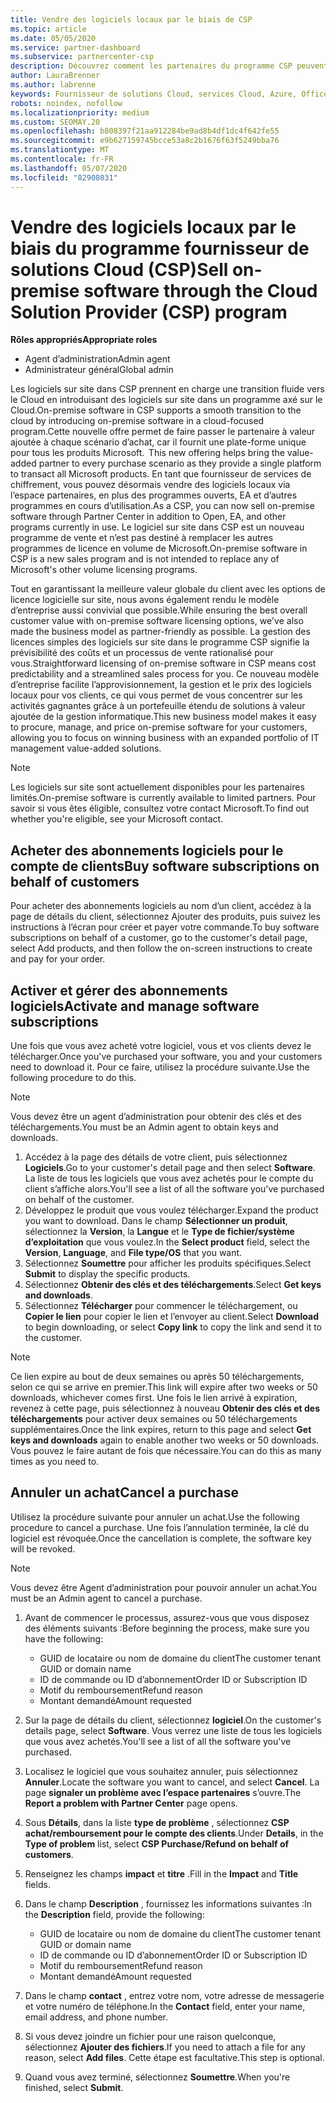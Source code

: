 ```yaml
---
title: Vendre des logiciels locaux par le biais de CSP
ms.topic: article
ms.date: 05/05/2020
ms.service: partner-dashboard
ms.subservice: partnercenter-csp
description: Découvrez comment les partenaires du programme CSP peuvent acheter, gérer, vendre et annuler des abonnements logiciels locaux pour le compte de clients dans l’espace partenaires.
author: LauraBrenner
ms.author: labrenne
keywords: Fournisseur de solutions Cloud, services Cloud, Azure, Office 365, Dynamics, partenaire fournisseur de solutions Cloud, vente par fournisseur de solutions Cloud, partenaire direct, partenaire fournisseur de solutions Cloud direct, revendeur fournisseur de solutions Cloud indirect, fournisseur de solutions Cloud direct, fournisseur de solutions Cloud indirect, modèle direct, modèle indirect, revendeur indirect, fournisseur indirect, fournisseur, distributeur, programme fournisseur de solutions cloud
robots: noindex, nofollow
ms.localizationpriority: medium
ms.custom: SEOMAY.20
ms.openlocfilehash: b808397f21aa912284be9ad8b4df1dc4f642fe55
ms.sourcegitcommit: e9b627159745bcce53a8c2b1676f63f5249bba76
ms.translationtype: MT
ms.contentlocale: fr-FR
ms.lasthandoff: 05/07/2020
ms.locfileid: "82908031"
---
```

# <a name="sell-on-premise-software-through-the-cloud-solution-provider-csp-program"></a><span data-ttu-id="fced0-104">Vendre des logiciels locaux par le biais du programme fournisseur de solutions Cloud (CSP)</span><span class="sxs-lookup"><span data-stu-id="fced0-104">Sell on-premise software through the Cloud Solution Provider (CSP) program</span></span>

<span data-ttu-id="fced0-105">**Rôles appropriés**</span><span class="sxs-lookup"><span data-stu-id="fced0-105">**Appropriate roles**</span></span>

- <span data-ttu-id="fced0-106">Agent d’administration</span><span class="sxs-lookup"><span data-stu-id="fced0-106">Admin agent</span></span>
- <span data-ttu-id="fced0-107">Administrateur général</span><span class="sxs-lookup"><span data-stu-id="fced0-107">Global admin</span></span>

<span data-ttu-id="fced0-108">Les logiciels sur site dans CSP prennent en charge une transition fluide vers le Cloud en introduisant des logiciels sur site dans un programme axé sur le Cloud.</span><span class="sxs-lookup"><span data-stu-id="fced0-108">On-premise software in CSP supports a smooth transition to the cloud by introducing on-premise software in a cloud-focused program.</span></span><span data-ttu-id="fced0-109">Cette nouvelle offre permet de faire passer le partenaire à valeur ajoutée à chaque scénario d’achat, car il fournit une plate-forme unique pour tous les produits Microsoft.</span><span class="sxs-lookup"><span data-stu-id="fced0-109">  This new offering helps bring the value-added partner to every purchase scenario as they provide a single platform to transact all Microsoft products.</span></span> <span data-ttu-id="fced0-110">En tant que fournisseur de services de chiffrement, vous pouvez désormais vendre des logiciels locaux via l’espace partenaires, en plus des programmes ouverts, EA et d’autres programmes en cours d’utilisation.</span><span class="sxs-lookup"><span data-stu-id="fced0-110">As a CSP, you can now sell on-premise software through Partner Center in addition to Open, EA, and other programs currently in use.</span></span> <span data-ttu-id="fced0-111">Le logiciel sur site dans CSP est un nouveau programme de vente et n’est pas destiné à remplacer les autres programmes de licence en volume de Microsoft.</span><span class="sxs-lookup"><span data-stu-id="fced0-111">On-premise software in CSP is a new sales program and is not intended to replace any of Microsoft's other volume licensing programs.</span></span> 
 
<span data-ttu-id="fced0-112">Tout en garantissant la meilleure valeur globale du client avec les options de licence logicielle sur site, nous avons également rendu le modèle d’entreprise aussi convivial que possible.</span><span class="sxs-lookup"><span data-stu-id="fced0-112">While ensuring the best overall customer value with on-premise software licensing options, we've also made the business model as partner-friendly as possible.</span></span> <span data-ttu-id="fced0-113">La gestion des licences simples des logiciels sur site dans le programme CSP signifie la prévisibilité des coûts et un processus de vente rationalisé pour vous.</span><span class="sxs-lookup"><span data-stu-id="fced0-113">Straightforward licensing of on-premise software in CSP means cost predictability and a streamlined sales process for you.</span></span> <span data-ttu-id="fced0-114">Ce nouveau modèle d’entreprise facilite l’approvisionnement, la gestion et le prix des logiciels locaux pour vos clients, ce qui vous permet de vous concentrer sur les activités gagnantes grâce à un portefeuille étendu de solutions à valeur ajoutée de la gestion informatique.</span><span class="sxs-lookup"><span data-stu-id="fced0-114">This new business model makes it easy to procure, manage, and price on-premise software for your customers, allowing you to focus on winning business with an expanded portfolio of IT management value-added solutions.</span></span> 

>[!NOTE]
><span data-ttu-id="fced0-115">Les logiciels sur site sont actuellement disponibles pour les partenaires limités.</span><span class="sxs-lookup"><span data-stu-id="fced0-115">On-premise software is currently available to limited partners.</span></span> <span data-ttu-id="fced0-116">Pour savoir si vous êtes éligible, consultez votre contact Microsoft.</span><span class="sxs-lookup"><span data-stu-id="fced0-116">To find out whether you're eligible, see your Microsoft contact.</span></span> 


## <a name="buy-software-subscriptions-on-behalf-of-customers"></a><span data-ttu-id="fced0-117">Acheter des abonnements logiciels pour le compte de clients</span><span class="sxs-lookup"><span data-stu-id="fced0-117">Buy software subscriptions on behalf of customers</span></span>

<span data-ttu-id="fced0-118">Pour acheter des abonnements logiciels au nom d’un client, accédez à la page de détails du client, sélectionnez Ajouter des produits, puis suivez les instructions à l’écran pour créer et payer votre commande.</span><span class="sxs-lookup"><span data-stu-id="fced0-118">To buy software subscriptions on behalf of a customer, go to the customer's detail page, select Add products, and then follow the on-screen instructions to create and pay for your order.</span></span>

## <a name="activate-and-manage-software-subscriptions"></a><span data-ttu-id="fced0-119">Activer et gérer des abonnements logiciels</span><span class="sxs-lookup"><span data-stu-id="fced0-119">Activate and manage software subscriptions</span></span>

<span data-ttu-id="fced0-120">Une fois que vous avez acheté votre logiciel, vous et vos clients devez le télécharger.</span><span class="sxs-lookup"><span data-stu-id="fced0-120">Once you've purchased your software, you and your customers need to download it.</span></span> <span data-ttu-id="fced0-121">Pour ce faire, utilisez la procédure suivante.</span><span class="sxs-lookup"><span data-stu-id="fced0-121">Use the following procedure to do this.</span></span> 

>[!NOTE]
><span data-ttu-id="fced0-122">Vous devez être un agent d’administration pour obtenir des clés et des téléchargements.</span><span class="sxs-lookup"><span data-stu-id="fced0-122">You must be an Admin agent to obtain keys and downloads.</span></span> 

1. <span data-ttu-id="fced0-123">Accédez à la page des détails de votre client, puis sélectionnez **Logiciels**.</span><span class="sxs-lookup"><span data-stu-id="fced0-123">Go to your customer's detail page and then select **Software**.</span></span> <span data-ttu-id="fced0-124">La liste de tous les logiciels que vous avez achetés pour le compte du client s’affiche alors.</span><span class="sxs-lookup"><span data-stu-id="fced0-124">You'll see a list of all the software you've purchased on behalf of the customer.</span></span> 
2.  <span data-ttu-id="fced0-125">Développez le produit que vous voulez télécharger.</span><span class="sxs-lookup"><span data-stu-id="fced0-125">Expand the product you want to download.</span></span> <span data-ttu-id="fced0-126">Dans le champ **Sélectionner un produit**, sélectionnez la **Version**, la **Langue** et le **Type de fichier/système d’exploitation** que vous voulez.</span><span class="sxs-lookup"><span data-stu-id="fced0-126">In the **Select product** field, select the **Version**, **Language**, and **File type/OS** that you want.</span></span> 
3.  <span data-ttu-id="fced0-127">Sélectionnez **Soumettre** pour afficher les produits spécifiques.</span><span class="sxs-lookup"><span data-stu-id="fced0-127">Select **Submit** to display the specific products.</span></span> 
4.  <span data-ttu-id="fced0-128">Sélectionnez **Obtenir des clés et des téléchargements**.</span><span class="sxs-lookup"><span data-stu-id="fced0-128">Select **Get keys and downloads**.</span></span> 
5.  <span data-ttu-id="fced0-129">Sélectionnez **Télécharger** pour commencer le téléchargement, ou **Copier le lien** pour copier le lien et l’envoyer au client.</span><span class="sxs-lookup"><span data-stu-id="fced0-129">Select **Download** to begin downloading, or select **Copy link** to copy the link and send it to the customer.</span></span> 

>[!NOTE]
><span data-ttu-id="fced0-130">Ce lien expire au bout de deux semaines ou après 50 téléchargements, selon ce qui se arrive en premier.</span><span class="sxs-lookup"><span data-stu-id="fced0-130">This link will expire after two weeks or 50 downloads, whichever comes first.</span></span> <span data-ttu-id="fced0-131">Une fois le lien arrivé à expiration, revenez à cette page, puis sélectionnez à nouveau **Obtenir des clés et des téléchargements** pour activer deux semaines ou 50 téléchargements supplémentaires.</span><span class="sxs-lookup"><span data-stu-id="fced0-131">Once the link expires, return to this page and select **Get keys and downloads** again to enable another two weeks or 50 downloads.</span></span> <span data-ttu-id="fced0-132">Vous pouvez le faire autant de fois que nécessaire.</span><span class="sxs-lookup"><span data-stu-id="fced0-132">You can do this as many times as you need to.</span></span> 


## <a name="cancel-a-purchase"></a><span data-ttu-id="fced0-133">Annuler un achat</span><span class="sxs-lookup"><span data-stu-id="fced0-133">Cancel a purchase</span></span>
<span data-ttu-id="fced0-134">Utilisez la procédure suivante pour annuler un achat.</span><span class="sxs-lookup"><span data-stu-id="fced0-134">Use the following procedure to cancel a purchase.</span></span> <span data-ttu-id="fced0-135">Une fois l’annulation terminée, la clé du logiciel est révoquée.</span><span class="sxs-lookup"><span data-stu-id="fced0-135">Once the cancellation is complete, the software key will be revoked.</span></span> 

>[!NOTE]
><span data-ttu-id="fced0-136">Vous devez être Agent d’administration pour pouvoir annuler un achat.</span><span class="sxs-lookup"><span data-stu-id="fced0-136">You must be an Admin agent to cancel a purchase.</span></span> 

1.  <span data-ttu-id="fced0-137">Avant de commencer le processus, assurez-vous que vous disposez des éléments suivants :</span><span class="sxs-lookup"><span data-stu-id="fced0-137">Before beginning the process, make sure you have the following:</span></span> 
    -   <span data-ttu-id="fced0-138">GUID de locataire ou nom de domaine du client</span><span class="sxs-lookup"><span data-stu-id="fced0-138">The customer tenant GUID or domain name</span></span>
    -   <span data-ttu-id="fced0-139">ID de commande ou ID d’abonnement</span><span class="sxs-lookup"><span data-stu-id="fced0-139">Order ID or Subscription ID</span></span>
    -   <span data-ttu-id="fced0-140">Motif du remboursement</span><span class="sxs-lookup"><span data-stu-id="fced0-140">Refund reason</span></span>
    -   <span data-ttu-id="fced0-141">Montant demandé</span><span class="sxs-lookup"><span data-stu-id="fced0-141">Amount requested</span></span>

2.  <span data-ttu-id="fced0-142">Sur la page de détails du client, sélectionnez **logiciel**.</span><span class="sxs-lookup"><span data-stu-id="fced0-142">On the customer's details page, select **Software**.</span></span> <span data-ttu-id="fced0-143">Vous verrez une liste de tous les logiciels que vous avez achetés.</span><span class="sxs-lookup"><span data-stu-id="fced0-143">You'll see a list of all the software you've purchased.</span></span> 

3.  <span data-ttu-id="fced0-144">Localisez le logiciel que vous souhaitez annuler, puis sélectionnez **Annuler**.</span><span class="sxs-lookup"><span data-stu-id="fced0-144">Locate the software you want to cancel, and select **Cancel**.</span></span> <span data-ttu-id="fced0-145">La page **signaler un problème avec l’espace partenaires** s’ouvre.</span><span class="sxs-lookup"><span data-stu-id="fced0-145">The **Report a problem with Partner Center** page opens.</span></span> 

4.  <span data-ttu-id="fced0-146">Sous **Détails**, dans la liste **type de problème** , sélectionnez **CSP achat/remboursement pour le compte des clients**.</span><span class="sxs-lookup"><span data-stu-id="fced0-146">Under **Details**, in the **Type of problem** list, select **CSP Purchase/Refund on behalf of customers**.</span></span>

5.  <span data-ttu-id="fced0-147">Renseignez les champs **impact** et **titre** .</span><span class="sxs-lookup"><span data-stu-id="fced0-147">Fill in the **Impact** and **Title** fields.</span></span> 

6.  <span data-ttu-id="fced0-148">Dans le champ **Description** , fournissez les informations suivantes :</span><span class="sxs-lookup"><span data-stu-id="fced0-148">In the **Description** field, provide the following:</span></span> 
    -   <span data-ttu-id="fced0-149">GUID de locataire ou nom de domaine du client</span><span class="sxs-lookup"><span data-stu-id="fced0-149">The customer tenant GUID or domain name</span></span>
    -   <span data-ttu-id="fced0-150">ID de commande ou ID d’abonnement</span><span class="sxs-lookup"><span data-stu-id="fced0-150">Order ID or Subscription ID</span></span>
    -   <span data-ttu-id="fced0-151">Motif du remboursement</span><span class="sxs-lookup"><span data-stu-id="fced0-151">Refund reason</span></span>
    -   <span data-ttu-id="fced0-152">Montant demandé</span><span class="sxs-lookup"><span data-stu-id="fced0-152">Amount requested</span></span>

7.  <span data-ttu-id="fced0-153">Dans le champ **contact** , entrez votre nom, votre adresse de messagerie et votre numéro de téléphone.</span><span class="sxs-lookup"><span data-stu-id="fced0-153">In the **Contact** field, enter your name, email address, and phone number.</span></span> 

8.  <span data-ttu-id="fced0-154">Si vous devez joindre un fichier pour une raison quelconque, sélectionnez **Ajouter des fichiers**.</span><span class="sxs-lookup"><span data-stu-id="fced0-154">If you need to attach a file for any reason, select **Add files**.</span></span> <span data-ttu-id="fced0-155">Cette étape est facultative.</span><span class="sxs-lookup"><span data-stu-id="fced0-155">This step is optional.</span></span> 

9.  <span data-ttu-id="fced0-156">Quand vous avez terminé, sélectionnez **Soumettre**.</span><span class="sxs-lookup"><span data-stu-id="fced0-156">When you're finished, select **Submit**.</span></span>